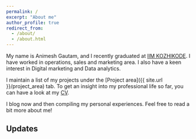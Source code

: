 ```yaml
---
permalink: /
excerpt: "About me"
author_profile: true
redirect_from: 
  - /about/
  - /about.html
---
```


My name is Animesh Gautam, and I recently graduated at [IIM KOZHIKODE](http://www.iitk.ac.in/). I have worked in operations, sales and marketing area. I also have a keen interest in Digital marketing and Data analytics.

I maintain a list of my projects under the [Project area]({{ site.url }}/project_area) tab. To get an insight into my professional life so far, you can have a look at my [CV](/images/Animesh_Gautam_IIMK.pdf).

I blog now and then compiling my personal experiences. Feel free to read a bit more about me!

## Updates



